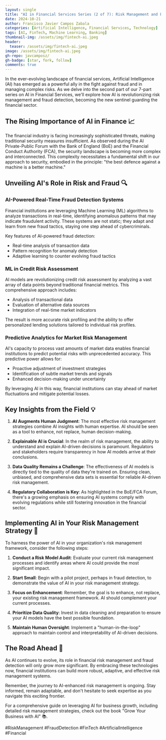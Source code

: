 ```yaml
---
layout: single
title: "AI in Financial Services Series (2 of 7): Risk Management and Fraud Detection—AI as the New Sentinel"
date: 2024-10-21
author: Francisco Javier Campos Zabala
categories: [Artificial Intelligence, Financial Services, Technology]
tags: [AI, FinTech, Machine Learning, Banking]
thumbnail-img: /assets/img/fintech-ai.jpeg
header:
  teaser: /assets/img/fintech-ai.jpeg
image: /assets/img/fintech-ai.jpeg
gh-repo: javcamposz/
gh-badge: [star, fork, follow]
comments: true
---
```



In the ever-evolving landscape of financial services, Artificial Intelligence (AI) has emerged as a powerful ally in the fight against fraud and in managing complex risks. As we delve into the second part of our 7-part series on AI in Financial Services, we'll explore how AI is revolutionizing risk management and fraud detection, becoming the new sentinel guarding the financial sector.

## The Rising Importance of AI in Finance 📈

The financial industry is facing increasingly sophisticated threats, making traditional security measures insufficient. As observed during the AI Private-Public Forum with the Bank of England (BoE) and the Financial Conduct Authority (FCA), the security landscape is becoming more complex and interconnected. This complexity necessitates a fundamental shift in our approach to security, embodied in the principle: "the best defence against a machine is a better machine."

## Unveiling AI's Role in Risk and Fraud 🔍

### AI-Powered Real-Time Fraud Detection Systems

Financial institutions are leveraging Machine Learning (ML) algorithms to analyze transactions in real-time, identifying anomalous patterns that may indicate fraudulent activity. These systems are not static; they adapt and learn from new fraud tactics, staying one step ahead of cybercriminals.

Key features of AI-powered fraud detection:
- Real-time analysis of transaction data
- Pattern recognition for anomaly detection
- Adaptive learning to counter evolving fraud tactics

### ML in Credit Risk Assessment

AI models are revolutionizing credit risk assessment by analyzing a vast array of data points beyond traditional financial metrics. This comprehensive approach includes:

- Analysis of transactional data
- Evaluation of alternative data sources
- Integration of real-time market indicators

The result is more accurate risk profiling and the ability to offer personalized lending solutions tailored to individual risk profiles.

### Predictive Analytics for Market Risk Management

AI's capacity to process vast amounts of market data enables financial institutions to predict potential risks with unprecedented accuracy. This predictive power allows for:

- Proactive adjustment of investment strategies
- Identification of subtle market trends and signals
- Enhanced decision-making under uncertainty

By leveraging AI in this way, financial institutions can stay ahead of market fluctuations and mitigate potential losses.

## Key Insights from the Field 💡

1. **AI Augments Human Judgment**: The most effective risk management strategies combine AI insights with human expertise. AI should be seen as a tool to enhance, not replace, human decision-making.

2. **Explainable AI is Crucial**: In the realm of risk management, the ability to understand and explain AI-driven decisions is paramount. Regulators and stakeholders require transparency in how AI models arrive at their conclusions.

3. **Data Quality Remains a Challenge**: The effectiveness of AI models is directly tied to the quality of data they're trained on. Ensuring clean, unbiased, and comprehensive data sets is essential for reliable AI-driven risk management.

4. **Regulatory Collaboration is Key**: As highlighted in the BoE/FCA Forum, there's a growing emphasis on ensuring AI systems comply with evolving regulations while still fostering innovation in the financial sector.

## Implementing AI in Your Risk Management Strategy 🎯

To harness the power of AI in your organization's risk management framework, consider the following steps:

1. **Conduct a Risk Model Audit**: Evaluate your current risk management processes and identify areas where AI could provide the most significant impact.

2. **Start Small**: Begin with a pilot project, perhaps in fraud detection, to demonstrate the value of AI in your risk management strategy.

3. **Focus on Enhancement**: Remember, the goal is to enhance, not replace, your existing risk management framework. AI should complement your current processes.

4. **Prioritize Data Quality**: Invest in data cleaning and preparation to ensure your AI models have the best possible foundation.

5. **Maintain Human Oversight**: Implement a "human-in-the-loop" approach to maintain control and interpretability of AI-driven decisions.

## The Road Ahead 🚀

As AI continues to evolve, its role in financial risk management and fraud detection will only grow more significant. By embracing these technologies now, financial institutions can build more robust, adaptive, and effective risk management systems.

Remember, the journey to AI-enhanced risk management is ongoing. Stay informed, remain adaptable, and don't hesitate to seek expertise as you navigate this exciting frontier.

For a comprehensive guide on leveraging AI for business growth, including detailed risk management strategies, check out the book "Grow Your Business with AI" 📚.

#RiskManagement #FraudDetection #FinTech #ArtificialIntelligence #Financial
